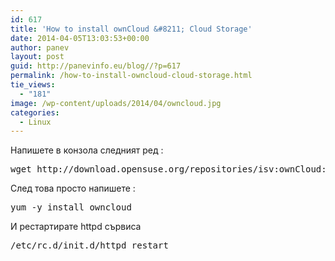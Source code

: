 ```yaml
---
id: 617
title: 'How to install ownCloud &#8211; Cloud Storage'
date: 2014-04-05T13:03:53+00:00
author: panev
layout: post
guid: http://panevinfo.eu/blog//?p=617
permalink: /how-to-install-owncloud-cloud-storage.html
tie_views:
  - "181"
image: /wp-content/uploads/2014/04/owncloud.jpg
categories:
  - Linux
---
```

Напишете в конзола следният ред :

<pre>wget http://download.opensuse.org/repositories/isv:ownCloud:community/CentOS_CentOS-6/isv:ownCloud:community.repo -P /etc/yum.repos.d 
</pre>

След това просто напишете :

<pre>yum -y install owncloud
</pre>

И рестартирате httpd сървиса

<pre>/etc/rc.d/init.d/httpd restart 
</pre>